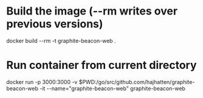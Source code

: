 # Build the image (--rm writes over previous versions)
docker build --rm -t graphite-beacon-web .

# Run container from current directory
docker run -p 3000:3000 -v $PWD:/go/src/github.com/hajhatten/graphite-beacon-web -it --name="graphite-beacon-web" graphite-beacon-web
